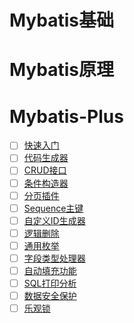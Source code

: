 # Mybatis基础



# Mybatis原理




# Mybatis-Plus

- [ ] [快速入门](https://github.com/Rocks526/Java-Notes/blob/master/docs/常用框架/Mybatis-plus/快速入门.md)
- [ ] [代码生成器](https://github.com/Rocks526/Java-Notes/blob/master/docs/常用框架/Mybatis-plus/代码生成器.md)
- [ ] [CRUD接口](https://github.com/Rocks526/Java-Notes/blob/master/docs/常用框架/Mybatis-plus/CRUD接口.md)
- [ ] [条件构造器](https://github.com/Rocks526/Java-Notes/blob/master/docs/常用框架/Mybatis-plus/条件构造器.md)
- [ ] [分页插件](https://github.com/Rocks526/Java-Notes/blob/master/docs/常用框架/Mybatis-plus/分页插件.md)
- [ ] [Sequence主键](https://github.com/Rocks526/Java-Notes/blob/master/docs/常用框架/Mybatis-plus/Sequence主键.md)
- [ ] [自定义ID生成器](https://github.com/Rocks526/Java-Notes/blob/master/docs/常用框架/Mybatis-plus/自定义ID生成器.md)
- [ ] [逻辑删除](https://github.com/Rocks526/Java-Notes/blob/master/docs/常用框架/Mybatis-plus/逻辑删除.md)
- [ ] [通用枚举](https://github.com/Rocks526/Java-Notes/blob/master/docs/常用框架/Mybatis-plus/通用枚举.md)
- [ ] [字段类型处理器](https://github.com/Rocks526/Java-Notes/blob/master/docs/常用框架/Mybatis-plus/字段类型处理器.md)
- [ ] [自动填充功能](https://github.com/Rocks526/Java-Notes/blob/master/docs/常用框架/Mybatis-plus/自动填充功能.md)
- [ ] [SQL打印分析](https://github.com/Rocks526/Java-Notes/blob/master/docs/常用框架/Mybatis-plus/SQL打印分析.md)
- [ ] [数据安全保护](https://github.com/Rocks526/Java-Notes/blob/master/docs/常用框架/Mybatis-plus/数据安全保护.md)
- [ ] [乐观锁](https://github.com/Rocks526/Java-Notes/blob/master/docs/常用框架/Mybatis-plus/乐观锁.md)
